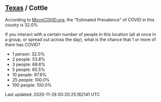 
## [Texas](/united-states/texas) / Cottle

According to [MicroCOVID.org](http://microcovid.org),
the "Estimated Prevalence" of COVID in this county is 32.0%

If you interact with a certain number of people in this location
(all at once in a group, or spread out across the day), what is the chance that
1 or more of them has COVID?

- 1 person: 32.0%
- 2 people: 53.8%
- 3 people: 68.6%
- 5 people: 85.5%
- 10 people: 97.9%
- 25 people: 100.0%
- 100 people: 100.0%

Last updated: 2020-11-28 00:20:25.162141 UTC
